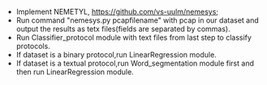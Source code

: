 - Implement NEMETYL, https://github.com/vs-uulm/nemesys; 
- Run command "nemesys.py pcapfilename" with pcap in our dataset and output the results as tetx files(fields are separated by commas).
- Run Classifier_protocol module with text files from last step to classify protocols.
- If dataset is a binary protocol,run LinearRegression module.
- If dataset is a textual protocol,run Word_segmentation module first and then run LinearRegression module.